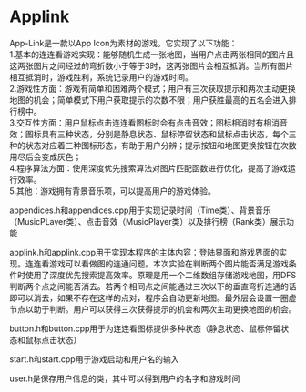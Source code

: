 # Applink
App-Link是一款以App Icon为素材的游戏。它实现了以下功能：  
1.基本的连连看游戏实现：能够随机生成一张地图，当用户点击两张相同的图片且这两张图片之间经过的弯折数小于等于3时，这两张图片会相互抵消。当所有图片相互抵消时，游戏胜利，系统记录用户的游戏时间。  
2.游戏性方面：游戏有简单和困难两个模式；用户有三次获取提示和两次主动更换地图的机会；简单模式下用户获取提示的次数不限；用户获胜最高的五名会进入排行榜中。   
3.交互性方面：用户鼠标点击连连看图标时会有点击音效；图标相消时有相消音效；图标具有三种状态，分别是静息状态、鼠标停留状态和鼠标点击状态，每个三种的状态对应着三种图标形态，有助于用户分辨；提示按钮和地图更换按钮在次数用尽后会变成灰色；   
4.程序算法方面：使用深度优先搜索算法对图片匹配函数进行优化，提高了游戏运行效率。  
5.其他：游戏拥有背景音乐项，可以提高用户的游戏体验。   

appendices.h和appendices.cpp用于实现记录时间（Time类）、背景音乐（MusicPLayer类）、点击音效（MusicPlayer类）以及排行榜（Rank类）展示功能  

applink.h和applink.cpp用于实现本程序的主体内容：登陆界面和游戏界面的实现。连连看游戏可以看做图的连通问题。本次实验在判断两个图片能否满足游戏条件时使用了深度优先搜索提高效率。原理是用一个二维数组存储游戏地图，用DFS判断两个点之间能否消去。若两个相同点之间能通过三次以下的垂直弯折连通的话即可以消去，如果不存在这样的点对，程序会自动更新地图。最外层会设置一圈虚节点以助于判断。用户可以获得三次获得提示的机会和两次主动更换地图的机会。  

button.h和button.cpp用于为连连看图标提供多种状态（静息状态、鼠标停留状态和鼠标点击状态）  

start.h和start.cpp用于游戏启动和用户名的输入  

user.h是保存用户信息的类，其中可以得到用户的名字和游戏时间  
